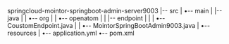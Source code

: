 springcloud-mointor-springboot-admin-server9003
|-- src
|   •-- main
|       |-- java
|       |   •-- org
|       |       •-- openatom
|       |           |-- endpoint
|       |           |   •-- CoustomEndpoint.java
|       |           •-- MointorSpringBootAdmin9003.java
|       •-- resources
|           •-- application.yml
•-- pom.xml
